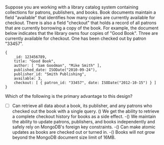 Suppose you are working with a library catalog system containing collections for patrons, publishers, and books. Book documents maintain a field "available" that identifies how many copies are currently available for checkout. There is also a field "checkout" that holds a record of all patrons that are currently borrowing a copy of the book. For example, the document below indicates that the library owns four copies of "Good Book". Three are currently available for checkout. One has been checked out by patron "33457".
```
{
    _id: 123456789,
    title: "Good Book",
    author: [ "Sam Goodman", "Mike Smith" ],
    published_date: ISODate("2010-09-24"),
    publisher_id: "Smith Publishing",
    available: 3,
    checkout: [ { patron_id: "33457", date: ISODate("2012-10-15") } ]
}
```
Which of the following is the primary advantage to this design?

- [ ] Can retrieve all data about a book, its publisher, and any patrons who checked out the book with a single query.
() We get the ability to retrieve a complete checkout history for books as a side effect.
-() We maintain the ability to update patrons, publishers, and books independently and safely rely on MongoDB's foreign key constraints.
-() Can make atomic updates as books are checked out or turned in.
-() Books will not grow beyond the MongoDB document size limit of 16MB.
